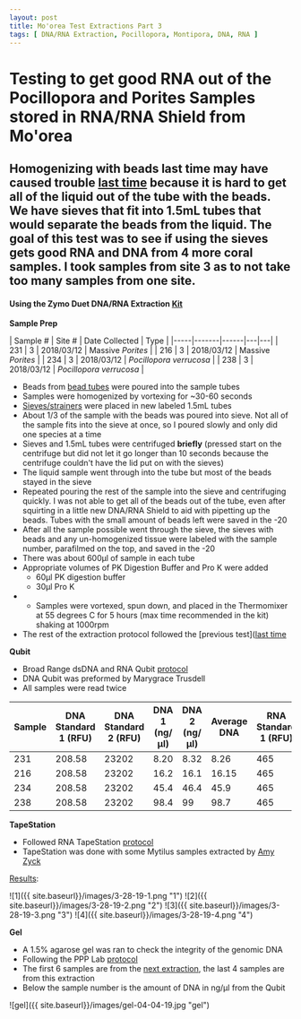 ```yaml
---
layout: post
title: Mo'orea Test Extractions Part 3
tags: [ DNA/RNA Extraction, Pocillopora, Montipora, DNA, RNA ]
---
```


# Testing to get good RNA out of the Pocillopora and Porites Samples stored in RNA/RNA Shield from Mo'orea

## Homogenizing with beads last time may have caused trouble [last time](https://meschedl.github.io/MESPutnam_Open_Lab_Notebook/Mooew-Test-Samples-2/) because it is hard to get all of the liquid out of the tube with the beads. We have sieves that fit into 1.5mL tubes that would separate the beads from the liquid. The goal of this test was to see if using the sieves gets good RNA and DNA from 4 more coral samples. I took samples from site 3 as to not take too many samples from one site.

#### Using the Zymo Duet DNA/RNA Extraction [Kit](https://github.com/meschedl/MESPutnam_Open_Lab_Notebook/blob/master/company-protocols/_d7003t_d7003_quick-dna-rna_miniprep_plus_kit.pdf)

**Sample Prep**  

| Sample # | Site # | Date Collected | Type |
|-----|-------|------|---|---|
| 231 | 3 | 2018/03/12 | Massive _Porites_ |
| 216 | 3 | 2018/03/12 | Massive _Porites_ |
| 234 | 3 | 2018/03/12 | _Pocillopora verrucosa_ |
| 238 | 3 | 2018/03/12 | _Pocillopora verrucosa_ |

- Beads from [bead tubes](https://www.fishersci.com/shop/products/zr-bashing-bead-lysis-tubes/nc1099697#?keyword=zymo+bead) were poured into the sample tubes
- Samples were homogenized by vortexing for ~30-60 seconds
- [Sieves/strainers](https://www.pluriselect.com/us/pluristrainer-mini-20-um-25-pack-sterile-in-bag.html) were placed in new labeled 1.5mL tubes
- About 1/3 of the sample with the beads was poured into sieve. Not all of the sample fits into the sieve at once, so I poured slowly and only did one species at a time
- Sieves and 1.5mL tubes were centrifuged **briefly** (pressed start on the centrifuge but did not let it go longer than 10 seconds because the centrifuge couldn't have the lid put on with the sieves)
- The liquid sample went through into the tube but most of the beads stayed in the sieve
- Repeated pouring the rest of the sample into the sieve and centrifuging quickly. I was not able to get all of the beads out of the tube, even after squirting in a little new DNA/RNA Shield to aid with pipetting up the beads. Tubes with the small amount of beads left were saved in the -20
- After all the sample possible went through the sieve, the sieves with beads and any un-homogenized tissue were labeled with the sample number, parafilmed on the top, and saved in the -20
- There was about 600µl of sample in each tube
- Appropriate volumes of PK Digestion Buffer and Pro K were added
  - 60µl PK digestion buffer
  - 30µl Pro K
- - Samples were vortexed, spun down, and placed in the Thermomixer at 55 degrees C for 5 hours (max time recommended in the kit) shaking at 1000rpm
- The rest of the extraction protocol followed the [previous test]([last time](https://meschedl.github.io/MESPutnam_Open_Lab_Notebook/Mooew-Test-Samples-2/)

**Qubit**
- Broad Range dsDNA and RNA Qubit [protocol](https://meschedl.github.io/MESPutnam_Open_Lab_Notebook/Qubit-Protocol/)
- DNA Qubit was preformed by Marygrace Trusdell
- All samples were read twice

| Sample | DNA Standard 1 (RFU) | DNA Standard 2 (RFU) | DNA 1 (ng/µl) | DNA 2 (ng/µl) | Average DNA |  RNA Standard 1 (RFU) | RNA Standard 2 (RFU) | RNA 1 (ng/µl) | RNA 2 (ng/ul) | Average RNA |
|------|----------|----------|-------------|-------------|-------------|-------------|----|----|----|----|
| 231 | 208.58 | 23202 | 8.20 | 8.32 | 8.26 | 465 | 11017 | 18.4 | 17.8 | 18.1 |
| 216 | 208.58 | 23202 | 16.2 | 16.1 | 16.15 | 465 | 11017 | 29 | 28.8 | 28.9 |
| 234 | 208.58 | 23202 | 45.4 | 46.4 | 45.9 | 465 | 11017 | 60 | 59 | 59.5 |
| 238 | 208.58 | 23202 | 98.4 | 99 | 98.7 | 465 | 11017 | 146 | 144 | 145 |

**TapeStation**

- Followed RNA TapeStation [protocol](https://meschedl.github.io/MESPutnam_Open_Lab_Notebook/RNA-TapeStation-Protocol/)
- TapeStation was done with some Mytilus samples extracted by [Amy Zyck](https://github.com/amaeliazyck)

[Results](https://github.com/meschedl/MESPutnam_Open_Lab_Notebook/blob/master/tapestation_pdfs/2019-03-28%20-%2017.17.41.pdf):

![1]({{ site.baseurl}}/images/3-28-19-1.png "1")
![2]({{ site.baseurl}}/images/3-28-19-2.png "2")
![3]({{ site.baseurl}}/images/3-28-19-3.png "3")
![4]({{ site.baseurl}}/images/3-28-19-4.png "4")

**Gel**

- A 1.5% agarose gel was ran to check the integrity of the genomic DNA
- Following the PPP Lab [protocol](https://meschedl.github.io/MESPutnam_Open_Lab_Notebook/Gel-Protocol/)
- The first 6 samples are from the [next extraction](https://meschedl.github.io/MESPutnam_Open_Lab_Notebook/Dna-Only-Coral-and-Mussel-Test/), the last 4 samples are from this extraction
- Below the sample number is the amount of DNA in ng/µl from the Qubit

![gel]({{ site.baseurl}}/images/gel-04-04-19.jpg "gel")
